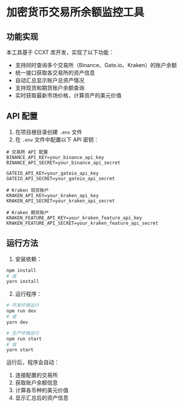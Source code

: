 # 加密货币交易所余额监控工具

## 功能实现

本工具基于 CCXT 库开发，实现了以下功能：
- 支持同时查询多个交易所（Binance、Gate.io、Kraken）的账户余额
- 统一接口获取各交易所的资产信息
- 自动汇总显示账户总资产情况
- 支持现货和期货账户余额查询
- 实时获取最新市场价格，计算资产的美元价值

## API 配置

1. 在项目根目录创建 `.env` 文件
2. 在 `.env` 文件中配置以下 API 密钥：

```env
# 交易所 API 配置
BINANCE_API_KEY=your_binance_api_key
BINANCE_API_SECRET=your_binance_api_secret

GATEIO_API_KEY=your_gateio_api_key
GATEIO_API_SECRET=your_gateio_api_secret

# Kraken 现货账户
KRAKEN_API_KEY=your_kraken_api_key
KRAKEN_API_SECRET=your_kraken_api_secret

# Kraken 期货账户
KRAKEN_FEATURE_API_KEY=your_kraken_feature_api_key
KRAKEN_FEATURE_API_SECRET=your_kraken_feature_api_secret
```

## 运行方法

1. 安装依赖：

```bash
npm install
# 或
yarn install
```

2. 运行程序：

```bash
# 开发环境运行
npm run dev
# 或
yarn dev

# 生产环境运行
npm run start
# 或
yarn start
```

运行后，程序会自动：
1. 连接配置的交易所
2. 获取账户余额信息
3. 计算各币种的美元价值
4. 显示汇总后的资产信息
